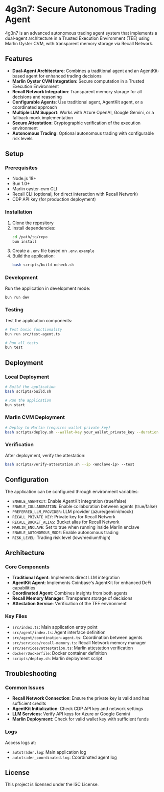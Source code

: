 # 4g3n7: Secure Autonomous Trading Agent

4g3n7 is an advanced autonomous trading agent system that implements a dual-agent architecture in a Trusted Execution Environment (TEE) using Marlin Oyster CVM, with transparent memory storage via Recall Network.

## Features

- **Dual-Agent Architecture**: Combines a traditional agent and an AgentKit-based agent for enhanced trading decisions
- **Marlin Oyster CVM Integration**: Secure computation in a Trusted Execution Environment
- **Recall Network Integration**: Transparent memory storage for all decisions and reasoning
- **Configurable Agents**: Use traditional agent, AgentKit agent, or a coordinated approach
- **Multiple LLM Support**: Works with Azure OpenAI, Google Gemini, or a fallback mock implementation
- **Secure Attestation**: Cryptographic verification of the execution environment
- **Autonomous Trading**: Optional autonomous trading with configurable risk levels

## Setup

### Prerequisites

- Node.js 18+
- Bun 1.0+
- Marlin oyster-cvm CLI
- Recall CLI (optional, for direct interaction with Recall Network)
- CDP API key (for production deployment)

### Installation

1. Clone the repository
2. Install dependencies:
   ```bash
   cd /path/to/repo
   bun install
   ```
3. Create a `.env` file based on `.env.example`
4. Build the application:
   ```bash
   bash scripts/build-ncheck.sh
   ```

### Development

Run the application in development mode:

```bash
bun run dev
```

### Testing

Test the application components:

```bash
# Test basic functionality
bun run src/test-agent.ts

# Run all tests
bun test
```

## Deployment

### Local Deployment

```bash
# Build the application
bash scripts/build.sh

# Run the application
bun start
```

### Marlin CVM Deployment

```bash
# Deploy to Marlin (requires wallet private key)
bash scripts/deploy.sh --wallet-key your_wallet_private_key --duration 60
```

### Verification

After deployment, verify the attestation:

```bash
bash scripts/verify-attestation.sh --ip <enclave-ip> --test
```

## Configuration

The application can be configured through environment variables:

- `ENABLE_AGENTKIT`: Enable AgentKit integration (true/false)
- `ENABLE_COLLABORATION`: Enable collaboration between agents (true/false)
- `PREFERRED_LLM_PROVIDER`: LLM provider (azure/gemini/mock)
- `RECALL_PRIVATE_KEY`: Private key for Recall Network
- `RECALL_BUCKET_ALIAS`: Bucket alias for Recall Network
- `MARLIN_ENCLAVE`: Set to true when running inside Marlin enclave
- `ENABLE_AUTONOMOUS_MODE`: Enable autonomous trading
- `RISK_LEVEL`: Trading risk level (low/medium/high)

## Architecture

### Core Components

- **Traditional Agent**: Implements direct LLM integration
- **AgentKit Agent**: Implements Coinbase's AgentKit for enhanced DeFi capabilities
- **Coordinated Agent**: Combines insights from both agents
- **Recall Memory Manager**: Transparent storage of decisions
- **Attestation Service**: Verification of the TEE environment

### Key Files

- `src/index.ts`: Main application entry point
- `src/agent/index.ts`: Agent interface definition
- `src/agent/coordination-agent.ts`: Coordination between agents
- `src/services/recall-memory.ts`: Recall Network memory manager
- `src/services/attestation.ts`: Marlin attestation verification
- `docker/Dockerfile`: Docker container definition
- `scripts/deploy.sh`: Marlin deployment script

## Troubleshooting

### Common Issues

- **Recall Network Connection**: Ensure the private key is valid and has sufficient credits
- **AgentKit Initialization**: Check CDP API key and network settings
- **LLM Services**: Verify API keys for Azure or Google Gemini
- **Marlin Deployment**: Check for valid wallet key with sufficient funds

### Logs

Access logs at:

- `autotrader.log`: Main application log
- `autotrader_coordinated.log`: Coordinated agent log

## License

This project is licensed under the ISC License.